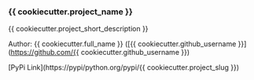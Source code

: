 ### {{ cookiecutter.project_name }}
{{ cookiecutter.project_short_description }}

Author: {{ cookiecutter.full_name }} ([{{ cookiecutter.github_username }}](https://github.com/{{ cookiecutter.github_username }})

[PyPi Link](https://pypi/python.org/pypi/{{ cookiecutter.project_slug }})
